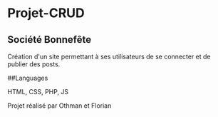 # Projet-CRUD

## Société Bonnefête

Création d'un site permettant à ses utilisateurs de se connecter et de publier des posts.

##Languages

HTML, CSS, PHP, JS

Projet réalisé par Othman et Florian
